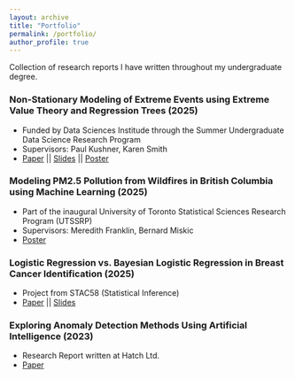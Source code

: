 ```yaml
---
layout: archive
title: "Portfolio"
permalink: /portfolio/
author_profile: true
---
```


Collection of research reports I have written throughout my undergraduate degree. 
### Non-Stationary Modeling of Extreme Events using Extreme Value Theory and Regression Trees (2025)

  - Funded by Data Sciences Institude through the Summer Undergraduate Data Science Research Program
  - Supervisors: Paul Kushner, Karen Smith
  - [Paper](../files/Extreme_Winds_SUDS.pdf) || [Slides](../files/SUDS_Extreme_Wind_Presentation.pdf) || [Poster](../files/SUDS_Extreme_Winds_Poster__Copy_.pdf)

### Modeling PM2.5 Pollution from Wildfires in British Columbia using Machine Learning (2025)

  - Part of the inaugural University of Toronto Statistical Sciences Research Program (UTSSRP)
  - Supervisors: Meredith Franklin, Bernard Miskic
  - [Poster](../files/UTSSRP.pdf)

### Logistic Regression vs. Bayesian Logistic Regression in Breast Cancer Identification (2025)

  - Project from STAC58 (Statistical Inference)
  - [Paper](../files/STAC58_Project_Report.pdf) || [Slides](../files/STAC58_Project.pdf)

### Exploring Anomaly Detection Methods Using Artificial Intelligence (2023)

  - Research Report written at Hatch Ltd.
  - [Paper](../files/Research_Paper_Anomaly_Detection.pdf)

